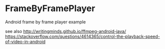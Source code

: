 # FrameByFramePlayer
Android frame by frame player example

see also http://writingminds.github.io/ffmpeg-android-java/
https://stackoverflow.com/questions/4614365/control-the-playback-speed-of-video-in-android

